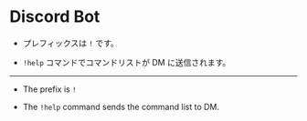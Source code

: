 # Discord Bot

- プレフィックスは `!` です。

- `!help` コマンドでコマンドリストが DM に送信されます。

---

- The prefix is `!`

- The `!help` command sends the command list to DM.

